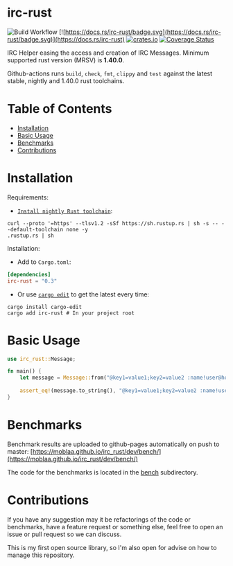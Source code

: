 # irc-rust 

![Build Workflow](https://github.com/MoBlaa/irc_rust/workflows/Rust%20Overall%20workflow/badge.svg?branch=master)
[![https://docs.rs/irc-rust/badge.svg](https://docs.rs/irc-rust/badge.svg)](https://docs.rs/irc-rust)
[![crates.io](https://img.shields.io/crates/v/irc-rust.svg)](https://crates.io/crates/irc-rust)
[![Coverage Status](https://coveralls.io/repos/github/MoBlaa/irc_rust/badge.svg?branch=github-actions)](https://coveralls.io/github/MoBlaa/irc_rust?branch=master)

IRC Helper easing the access and creation of IRC Messages. Minimum supported rust version (MRSV) is **1.40.0**.

Github-actions runs `build`, `check`, `fmt`, `clippy` and `test` against the latest stable, nightly and 1.40.0 rust toolchains.

# Table of Contents

   * [Installation](#installation)
   * [Basic Usage](#basic-usage)
   * [Benchmarks](#benchmarks)
   * [Contributions](#contributions)

# Installation

Requirements:

- [`Install nightly Rust toolchain`](https://www.rust-lang.org/tools/install): 
```shell script
curl --proto '=https' --tlsv1.2 -sSf https://sh.rustup.rs | sh -s -- --default-toolchain none -y
.rustup.rs | sh
```

Installation: 

- Add to `Cargo.toml`:
```toml
[dependencies]
irc-rust = "0.3"
```
- Or use [`cargo edit`](https://github.com/killercup/cargo-edit) to get the latest every time:
```shell script
cargo install cargo-edit
cargo add irc-rust # In your project root
```

# Basic Usage

```rust
use irc_rust::Message;

fn main() {
    let message = Message::from("@key1=value1;key2=value2 :name!user@host CMD param1 param2 :trailing");
    
    assert_eq!(message.to_string(), "@key1=value1;key2=value2 :name!user@host CMD param1 param2 :trailing");
}
```

# Benchmarks

Benchmark results are uploaded to github-pages automatically on push to master: [https://moblaa.github.io/irc_rust/dev/bench/](https://moblaa.github.io/irc_rust/dev/bench/)

The code for the benchmarks is located in the [bench](bench) subdirectory.

# Contributions

If you have any suggestion may it be refactorings of the code or benchmarks, have a feature request or something else, feel free to open an issue or pull request so we can discuss.

This is my first open source library, so I'm also open for advise on how to manage this repository.
